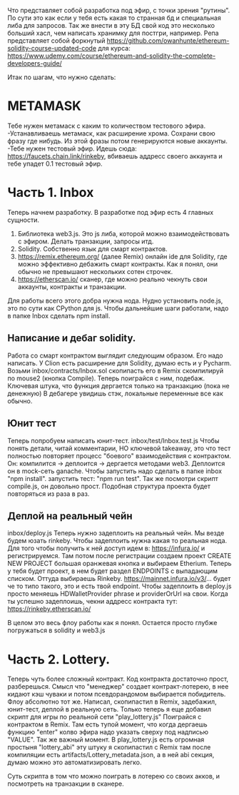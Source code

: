 Что представляет собой разработка под эфир, с точки зрения "рутины".
По сути это как если у тебя есть какая то странная бд и специальная либа для запросов.
Так же внести в эту БД свой код это несколько больший хасл, чем написать хранимку для постгри, например.
Репа представляет собой форкнутый
https://github.com/owanhunte/ethereum-solidity-course-updated-code
для курса:
https://www.udemy.com/course/ethereum-and-solidity-the-complete-developers-guide/


Итак по шагам, что нужно сделать:
# METAMASK
Тебе нужен метамаск с каким то количеством тестового эфира.
-Устанавливаешь метамаск, как расширение хрома. Сохрани свою фразу где нибудь.
Из этой фразы потом генерируются новые аккаунты. 
-Тебе нужен тестовый эфир. Идешь сюда: https://faucets.chain.link/rinkeby, вбиваешь аддресс своего аккаунта и тебе
упадет 0.1 тестовый эфир.

# Часть 1. Inbox
Теперь начнем разработку. В разработке под эфир есть 4 главных сущности.
1. Библиотека web3.js. Это js либа, которой можно взаимодействовать с эфиром. Делать транзакции, запросы итд.
2. Solidity. Собственно язык для смарт контрактов.
3. https://remix.ethereum.org/ (далее Remix) онлайн ide для Solidity, где можно эффективно дебажить смарт контракты.
Как я понял, они обычно не превышают нескольких сотен строчек.
4. https://etherscan.io/ сканер, где можно реально чекнуть свои аккаунты, контракты и транзакции.

Для работы всего этого добра нужна нода. Нудно установить node.js, это по сути как CPython для js.
Чтобы дальнейшие шаги работали, надо в папке Inbox сделать npm install.

## Написание и дебаг solidity.
Работа со смарт контрактом выглядит следующим образом.
Его надо написать. У Clion есть расширение для Solidity, думаю есть и у Pycharm. 
Возьми inbox/contracts/Inbox.sol скопипасть его в Remix скомпилируй по mouse2 (кнопка Compile).
Теперь поиграйся с ним, подебаж. Ключевая штука, что функция дергается только на транзакцию (пока не денежную)
В дебагере увидишь стэк, локальные переменные все как обычно.

## Юнит тест
Теперь попробуем написать юнит-тест. inbox/test/Inbox.test.js
Чтобы понять детали, читай комментарии, НО ключевой takeaway, это что тест полностью повторяет процесс "боевого" взаимодействия с контрактом.
Он: компилится -> деплоится -> дергается методами web3. Деплоится он в mock-сеть ganache.
Чтобы запустить надо сделать в папке inbox "npm install". 
запустить тест: "npm run test".
Так же посмотри скрипт compile.js, он довольно прост. Подобная структура проекта будет повторяться из раза в раз.

## Деплой на реальный чейн
inbox/deploy.js
Теперь нужно задеплоить на реальный чейн. Мы везде будем юзать rinkeby.
Чтобы задеплоить нужна какая то реальная нода. Для того чтобы получить к ней доступ идем в:
https://infura.io/ и регистрируемся.
Там потом после регистрации создаем проект CREATE NEW PROJECT большая оранжевая кнопка и выбираем Etherium.
Теперь у тебя будет проект, в нем будет раздел ENDPOINTS с выпадающим списком. Оттуда выбираешь Rinkeby.
https://mainnet.infura.io/v3/... будет че то типо такого, это и есть твой endpoint.
Чтобы задеплоить в deploy.js просто меняешь HDWalletProvider phrase и providerOrUrl на свои.
Когда ты успешно задеплоишь, чекни аддресс контракта тут: https://rinkeby.etherscan.io/

В целом это весь флоу работы как я понял. Остается просто глубже погружаться в solidity и web3.js


# Часть 2. Lottery.
Теперь чуть более сложный контракт. Код контракта достаточно прост, разберешься. Смысл что "менеджер" создает контракт-лотерею,
в нее кидают кэш чуваки и потом псевдорандомом выбирается побидитель.
Флоу абсолютно тот же.
Написал, скопипастил в Remix, задебажил, юнит-тест, деплой в реальную сеть. Только теперь я еще добавил скрипт для 
игры по реальной сети "play_lottery.js"
Поиграйся с контрактом в Remix. Там есть тупой момент, что когда дергаешь функцию "enter" колво эфира надо указать сверху под
надписью "VALUE".
Так же важный момент. В play_lottery.js есть огромная простыня "lottery_abi" эту штуку я скопипастил с Remix
там после компиляции есть artifacts/Lottery_metadata.json, а в ней abi секция, думаю можно это автоматизировать легко.

Суть скрипта в том что можно поиграть в лотерею со своих акков, и посмотреть на транзакции в сканере.
